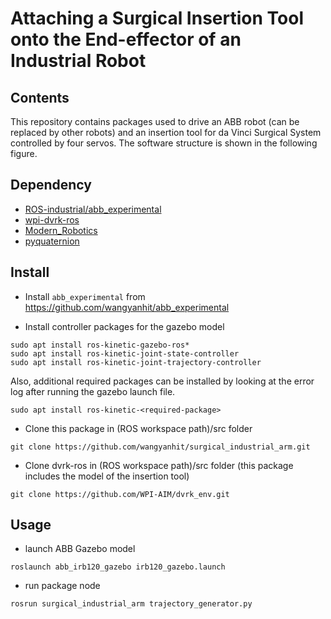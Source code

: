 # Attaching a Surgical Insertion Tool onto the End-effector of an Industrial Robot

## Contents

This repository contains packages used to drive an ABB robot (can be replaced by other robots) and an insertion tool for da Vinci Surgical System controlled by four servos. The software structure is shown in the following figure.

## Dependency 
* [ROS-industrial/abb_experimental]
* [wpi-dvrk-ros]
* [Modern_Robotics]
* [pyquaternion]


## Install
* Install ```abb_experimental``` from <https://github.com/wangyanhit/abb_experimental>

* Install controller packages for the gazebo model
```
sudo apt install ros-kinetic-gazebo-ros*
sudo apt install ros-kinetic-joint-state-controller
sudo apt install ros-kinetic-joint-trajectory-controller
```

Also, additional required packages can be installed by looking at the error log after running the gazebo launch file.
```
sudo apt install ros-kinetic-<required-package>
```


* Clone this package in (ROS workspace path)/src folder
```
git clone https://github.com/wangyanhit/surgical_industrial_arm.git
```

* Clone dvrk-ros in (ROS workspace path)/src folder (this package includes the model of the insertion tool)
```
git clone https://github.com/WPI-AIM/dvrk_env.git
```


## Usage
* launch ABB Gazebo model
```
roslaunch abb_irb120_gazebo irb120_gazebo.launch
```

* run package node
```
rosrun surgical_industrial_arm trajectory_generator.py
```

[Modern_Robotics]: http://hades.mech.northwestern.edu/index.php/Modern_Robotics
[wpi-dvrk-ros]: https://github.com/WPI-AIM/dvrk_env
[ROS-industrial/abb_experimental]: https://github.com/ros-industrial/abb_experimental
[pyquaternion]: http://kieranwynn.github.io/pyquaternion/
